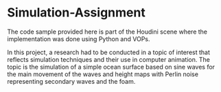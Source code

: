 # Simulation-Assignment

The code sample provided here is part of the Houdini scene where the implementation was done using Python and VOPs.

In this project, a research had to be conducted in a topic of interest that reflects simulation techniques and their use in computer animation. The topic is the simulation of a simple ocean surface based on sine waves for the main movement of the waves and height maps with Perlin noise representing secondary waves and the foam. 

